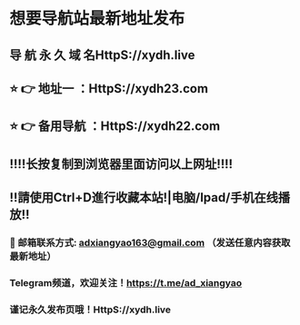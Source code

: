 # 想要导航站最新地址发布 
## 导 航 永 久 域 名HttpS://xydh.live
## ⭐️ 👉 地址一 ：HttpS://xydh23.com
## ⭐️ 👉 备用导航 ：HttpS://xydh22.com
## ‼️‼️长按复制到浏览器里面访问以上网址‼️‼️
## ‼️請使用Ctrl+D進行收藏本站!|电脑/Ipad/手机在线播放‼️
### 📧 邮箱联系方式: adxiangyao163@gmail.com （发送任意内容获取最新地址）
### Telegram频道，欢迎关注！https://t.me/ad_xiangyao
### 谨记永久发布页哦！HttpS://xydh.live

